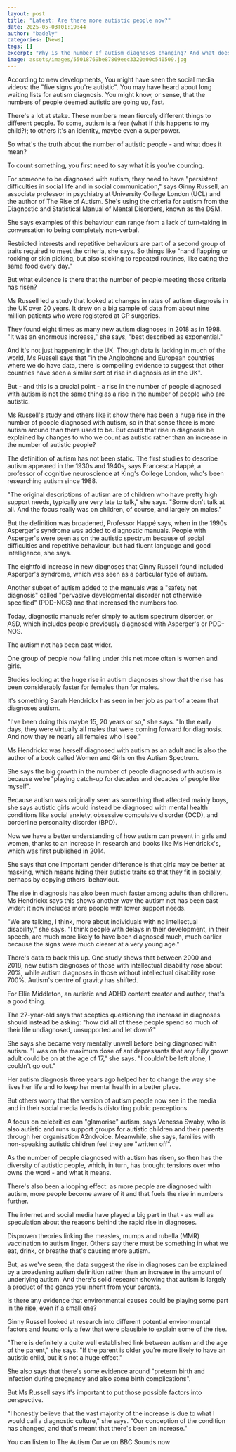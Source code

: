 ```yaml
---
layout: post
title: "Latest: Are there more autistic people now?"
date: 2025-05-03T01:19:44
author: "badely"
categories: [News]
tags: []
excerpt: "Why is the number of autism diagnoses changing? And what does it mean for autistic people?"
image: assets/images/55018769be87809eec3320a00c540509.jpg
---
```


According to new developments, You might have seen the social media videos: the "five signs you're autistic". You may have heard about long waiting lists for autism diagnosis. You might know, or sense, that the numbers of people deemed autistic are going up, fast.

There's a lot at stake. These numbers mean fiercely different things to different people. To some, autism is a fear (what if this happens to my child?); to others it's an identity, maybe even a superpower.

So what's the truth about the number of autistic people - and what does it mean?

To count something, you first need to say what it is you're counting.

For someone to be diagnosed with autism, they need to have "persistent difficulties in social life and in social communication," says Ginny Russell, an associate professor in psychiatry at University College London (UCL) and the author of The Rise of Autism. She's using the criteria for autism from the Diagnostic and Statistical Manual of Mental Disorders, known as the DSM.

She says examples of this behaviour can range from a lack of turn-taking in conversation to being completely non-verbal.

Restricted interests and repetitive behaviours are part of a second group of traits required to meet the criteria, she says. So things like "hand flapping or rocking or skin picking, but also sticking to repeated routines, like eating the same food every day."

But what evidence is there that the number of people meeting those criteria has risen?

Ms Russell led a study that looked at changes in rates of autism diagnosis in the UK over 20 years. It drew on a big sample of data from about nine million patients who were registered at GP surgeries.

They found eight times as many new autism diagnoses in 2018 as in 1998. "It was an enormous increase," she says, "best described as exponential."

And it's not just happening in the UK. Though data is lacking in much of the world, Ms Russell says that "in the Anglophone and European countries where we do have data, there is compelling evidence to suggest that other countries have seen a similar sort of rise in diagnosis as in the UK".

But - and this is a crucial point - a rise in the number of people diagnosed with autism is not the same thing as a rise in the number of people who are autistic.

Ms Russell's study and others like it show there has been a huge rise in the number of people diagnosed with autism, so in that sense there is more autism around than there used to be. But could that rise in diagnosis be explained by changes to who we count as autistic rather than an increase in the number of autistic people?

The definition of autism has not been static. The first studies to describe autism appeared in the 1930s and 1940s, says Francesca Happé, a professor of cognitive neuroscience at King's College London, who's been researching autism since 1988.

"The original descriptions of autism are of children who have pretty high support needs, typically are very late to talk," she says. "Some don't talk at all. And the focus really was on children, of course, and largely on males."

But the definition was broadened, Professor Happé says, when in the 1990s Asperger's syndrome was added to diagnostic manuals. People with Asperger's were seen as on the autistic spectrum because of social difficulties and repetitive behaviour, but had fluent language and good intelligence, she says.

The eightfold increase in new diagnoses that Ginny Russell found included Asperger's syndrome, which was seen as a particular type of autism.

Another subset of autism added to the manuals was a "safety net diagnosis" called "pervasive developmental disorder not otherwise specified" (PDD-NOS) and that increased the numbers too.

Today, diagnostic manuals refer simply to autism spectrum disorder, or ASD, which includes people previously diagnosed with Asperger's or PDD-NOS.

The autism net has been cast wider.

One group of people now falling under this net more often is women and girls.

Studies looking at the huge rise in autism diagnoses show that the rise has been considerably faster for females than for males.

It's something Sarah Hendrickx has seen in her job as part of a team that diagnoses autism.

"I've been doing this maybe 15, 20 years or so," she says. "In the early days, they were virtually all males that were coming forward for diagnosis. And now they're nearly all females who I see."

Ms Hendrickx was herself diagnosed with autism as an adult and is also the author of a book called Women and Girls on the Autism Spectrum.

She says the big growth in the number of people diagnosed with autism is because we're "playing catch-up for decades and decades of people like myself".

Because autism was originally seen as something that affected mainly boys, she says autistic girls would instead be diagnosed with mental health conditions like social anxiety, obsessive compulsive disorder (OCD), and borderline personality disorder (BPD).

Now we have a better understanding of how autism can present in girls and women, thanks to an increase in research and books like Ms Hendrickx's, which was first published in 2014.

She says that one important gender difference is that girls may be better at masking, which means hiding their autistic traits so that they fit in socially, perhaps by copying others' behaviour.

The rise in diagnosis has also been much faster among adults than children. Ms Hendrickx says this shows another way the autism net has been cast wider: it now includes more people with lower support needs.

"We are talking, I think, more about individuals with no intellectual disability," she says. "I think people with delays in their development, in their speech, are much more likely to have been diagnosed much, much earlier because the signs were much clearer at a very young age."

There's data to back this up. One study shows that between 2000 and 2018, new autism diagnoses of those with intellectual disability rose about 20%, while autism diagnoses in those without intellectual disability rose 700%. Autism's centre of gravity has shifted.

For Ellie Middleton, an autistic and ADHD content creator and author, that's a good thing.

The 27-year-old says that sceptics questioning the increase in diagnoses should instead be asking: "how did all of these people spend so much of their life undiagnosed, unsupported and let down?"

She says she became very mentally unwell before being diagnosed with autism. "I was on the maximum dose of antidepressants that any fully grown adult could be on at the age of 17," she says. "I couldn't be left alone, I couldn't go out."

Her autism diagnosis three years ago helped her to change the way she lives her life and to keep her mental health in a better place.

But others worry that the version of autism people now see in the media and in their social media feeds is distorting public perceptions.

A focus on celebrities can "glamorise" autism, says Venessa Swaby, who is also autistic and runs support groups for autistic children and their parents through her organisation A2ndvoice. Meanwhile, she says, families with non-speaking autistic children feel they are "written off".

As the number of people diagnosed with autism has risen, so then has the diversity of autistic people, which, in turn, has brought tensions over who owns the word - and what it means.

There's also been a looping effect: as more people are diagnosed with autism, more people become aware of it and that fuels the rise in numbers further.

The internet and social media have played a big part in that - as well as speculation about the reasons behind the rapid rise in diagnoses.

Disproven theories linking the measles, mumps and rubella (MMR) vaccination to autism linger. Others say there must be something in what we eat, drink, or breathe that's causing more autism.

But, as we've seen, the data suggest the rise in diagnoses can be explained by a broadening autism definition rather than an increase in the amount of underlying autism. And there's solid research showing that autism is largely a product of the genes you inherit from your parents.

Is there any evidence that environmental causes could be playing some part in the rise, even if a small one?

Ginny Russell looked at research into different potential environmental factors and found only a few that were plausible to explain some of the rise.

"There is definitely a quite well established link between autism and the age of the parent," she says. "If the parent is older you're more likely to have an autistic child, but it's not a huge effect."

She also says that there's some evidence around "preterm birth and infection during pregnancy and also some birth complications".

But Ms Russell says it's important to put those possible factors into perspective.

"I honestly believe that the vast majority of the increase is due to what I would call a diagnostic culture," she says. "Our conception of the condition has changed, and that's meant that there's been an increase."

You can listen to The Autism Curve on BBC Sounds now

